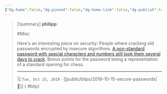```yaml
---
{"dg-home":false,"dg-pinned":false,"dg-home-link":false,"dg-publish":true,"type":"blip","created-date":"2019-10-15T00:00:00","disabled rules":["yaml-title","yaml-title-alias","file-name-heading"],"title":"philipp @ 2019-10-15","dg-permalink":"2019/10/15/secure-passwords/","updated-date":"2025-04-30T22:27:35","dg-path":"blips/2019-10-15-secure-passwords.md","permalink":"/2019/10/15/secure-passwords/","dgPassFrontmatter":true}
---
```


> [!summary] **philipp**:
>
> #Misc
>
> Here's an interesting piece on security: People where cracking old passwords encrypted by insecure algorithms. [A non-standard password with special characters and numbers still took them several days to crack](https://leahneukirchen.org/blog/archive/2019/10/ken-thompson-s-unix-password.html). Bonus points for the password being a representation of a standard opening for chess.
> - - -
>
> 🗓️ `Tue, Oct 15, 2019` · [[public/blips/2019-10-15-secure-passwords\|🔗]]
{ #blip}

